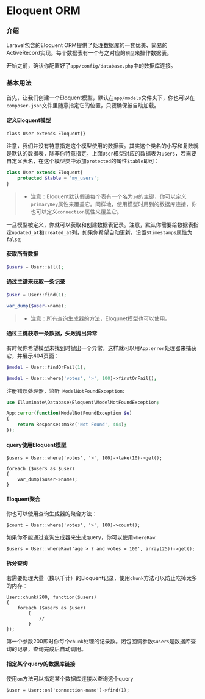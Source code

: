 # Eloquent ORM

### 介绍

Laravel包含的Eloquent ORM提供了处理数据库的一套优美、简易的ActiveRecord实现。每个数据表有一个与之对应的`模型`来操作数据表。

开始之前，确认你配置好了`app/config/database.php`中的数据库连接。

### 基本用法
首先，让我们创建一个Eloquent模型，默认在`app/models`文件夹下，你也可以在`composer.json`文件里随意指定它的位置，只要确保被自动加载。

#### 定义Eloquent模型
```
class User extends Eloquent{}
```

注意，我们并没有特意指定这个模型使用的数据表。其实这个类名的小写和复数就是默认的数据表，除非你特意指定。上面`User`模型对应的数据表为`users`，若需要自定义表名，在这个模型类中添加`protected`的属性`$table`即可：
```php
class User extends Eloquent{
    protected $table = 'my_users';
}
```
>* 注意：Eloquent默认假设每个表有一个名为`id`的主键，你可以定义`primaryKey`属性来覆盖它。同样地，使用模型时用到的数据库连接，你也可以定义`connection`属性来覆盖它。

一旦模型被定义，你就可以获取和创建数据表记录。注意，默认你需要给数据表指定`updated_at`和`created_at`列，如果你希望自动更新，设置`$timestamps`属性为`false`;

#### 获取所有数据
```php
$users = User::all();
```

#### 通过主键来获取一条记录
```php
$user = User::find(1);

var_dump($user->name);
```
>* 注意：所有查询生成器的方法，Eloqunet模型也可以使用。

#### 通过主键获取一条数据，失败抛出异常
有时候你希望模型未找到时抛出一个异常，这样就可以用`App:error`处理器来捕获它，并展示404页面：
```php
$model = User::findOrFail(1);

$model = User::where('votes', '>', 100)->firstOrFail();
```
注册错误处理器，监听` ModelNotFoundException`:
```php
use Illuminate\Database\Eloquent\ModelNotFoundException;

App::error(function(ModelNotFoundException $e)
{
    return Response::make('Not Found', 404);
});
```

#### query使用Eloquent模型
```
$users = User::where('votes', '>', 100)->take(10)->get();

foreach ($users as $user)
{
    var_dump($user->name);
}
```

#### Eloquent聚合
你也可以使用查询生成器的聚合方法：
```
$count = User::where('votes', '>', 100)->count();
```
如果你不能通过查询生成器来生成query，你可以使用`whereRaw`:
```
$users = User::whereRaw('age > ? and votes = 100', array(25))->get();
```

#### 拆分查询
若需要处理大量（数以千计）的Eloquent记录，使用`chunk`方法可以防止吃掉太多的内存：
```
User::chunk(200, function($users)
{
    foreach ($users as $user)
        {
            //
        }
});
```
第一个参数200即时你每个`chunk`处理的记录数。闭包回调参数`$users`是数据库查询的记录，查询完成后自动调用。


#### 指定某个query的数据库链接
使用`on`方法可以指定某个数据库连接以查询这个query
```
$user = User::on('connection-name')->find(1);
```